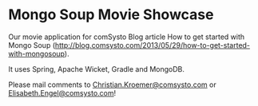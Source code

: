 Mongo Soup Movie Showcase
==========

Our movie application for comSysto Blog article How to get started with Mongo Soup (http://blog.comsysto.com/2013/05/29/how-to-get-started-with-mongosoup).

It uses Spring, Apache Wicket, Gradle and MongoDB.

Please mail comments to Christian.Kroemer@comsysto.com or Elisabeth.Engel@comsysto.com!
